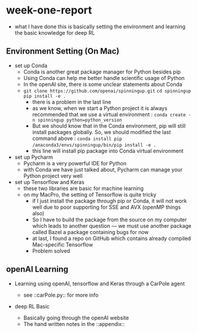 # week-one-report

* what I have done this is basically setting the environment and learning the basic knowledge for deep RL

## Environment Setting (On Mac)

* set up Conda
  * Conda is another great package manager for Python besides pip
  * Using Conda can help me better handle scientific usage of Python
  * In the openAI site, there is some unclear statements about Conda
  * `git clone https://github.com/openai/spinningup.git` `cd spinningup` `pip install -e .`
    * there is a problem in the last line
    * as we know, when we start a Python project it is always recommended that we use a virtual environment : `conda create -n spinningup python=python_version`
    * But we should know that in the Conda environment, pip will still install packages globally. So, we should modified the last command above : `conda install pip` `/anaconda3/envs/spinningup/bin/pip install -e .`
    * this line will install pip package into Conda virtual environment  
* set up Pycharm
  * Pycharm is a very powerful IDE for Python
  * with Conda we have just talked about, Pycharm can manage your Python project very well
* set up Tensorflow and Keras
  * these two libraries are basic for machine learning
  * on my MacPro, the setting of Tensorflow is quite tricky
    * if I just install the package through pip or Conda, it will not work well due to poor supporting for SSE and AVX (openMP things also)
    * So I have to build the package from the source on my computer which leads to another question — we must use another package called Bazel a package containing bugs for now
    * at last, I found a repo on GitHub which contains already compiled Mac-specific Tensorflow
    * Problem solved

## openAI Learning

* Learning using openAI, tensorflow and Keras through a CarPole agent
  * see ::carPole.py:: for more info

* deep RL Basic
  * Basically going through the openAI website
  * The hand written notes in the ::appendix::  
